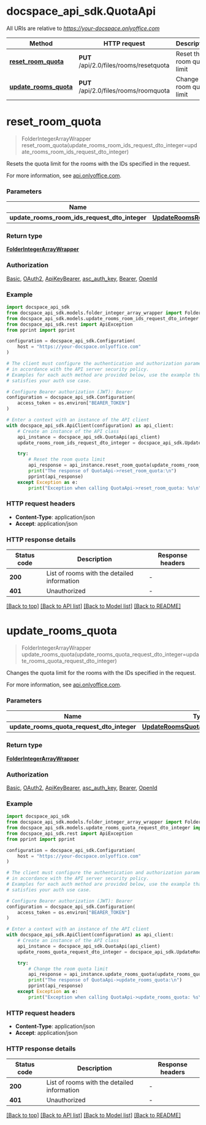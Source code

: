 # docspace_api_sdk.QuotaApi

All URIs are relative to *https://your-docspace.onlyoffice.com*

Method | HTTP request | Description
------------- | ------------- | -------------
[**reset_room_quota**](#reset_room_quota) | **PUT** /api/2.0/files/rooms/resetquota | Reset the room quota limit
[**update_rooms_quota**](#update_rooms_quota) | **PUT** /api/2.0/files/rooms/roomquota | Change the room quota limit


# **reset_room_quota**
> FolderIntegerArrayWrapper reset_room_quota(update_rooms_room_ids_request_dto_integer=update_rooms_room_ids_request_dto_integer)

Resets the quota limit for the rooms with the IDs specified in the request.

For more information, see [api.onlyoffice.com]().

### Parameters


Name | Type | Description  | Notes
------------- | ------------- | ------------- | -------------
 **update_rooms_room_ids_request_dto_integer** | [**UpdateRoomsRoomIdsRequestDtoInteger**](UpdateRoomsRoomIdsRequestDtoInteger.md)|  | [optional] 

### Return type

[**FolderIntegerArrayWrapper**](FolderIntegerArrayWrapper.md)

### Authorization

[Basic](../README.md#Basic), [OAuth2](../README.md#OAuth2), [ApiKeyBearer](../README.md#ApiKeyBearer), [asc_auth_key](../README.md#asc_auth_key), [Bearer](../README.md#Bearer), [OpenId](../README.md#OpenId)

### Example


```python
import docspace_api_sdk
from docspace_api_sdk.models.folder_integer_array_wrapper import FolderIntegerArrayWrapper
from docspace_api_sdk.models.update_rooms_room_ids_request_dto_integer import UpdateRoomsRoomIdsRequestDtoInteger
from docspace_api_sdk.rest import ApiException
from pprint import pprint

configuration = docspace_api_sdk.Configuration(
    host = "https://your-docspace.onlyoffice.com"
)

# The client must configure the authentication and authorization parameters
# in accordance with the API server security policy.
# Examples for each auth method are provided below, use the example that
# satisfies your auth use case.

# Configure Bearer authorization (JWT): Bearer
configuration = docspace_api_sdk.Configuration(
    access_token = os.environ["BEARER_TOKEN"]
)

# Enter a context with an instance of the API client
with docspace_api_sdk.ApiClient(configuration) as api_client:
    # Create an instance of the API class
    api_instance = docspace_api_sdk.QuotaApi(api_client)
    update_rooms_room_ids_request_dto_integer = docspace_api_sdk.UpdateRoomsRoomIdsRequestDtoInteger() # UpdateRoomsRoomIdsRequestDtoInteger |  (optional)

    try:
        # Reset the room quota limit
        api_response = api_instance.reset_room_quota(update_rooms_room_ids_request_dto_integer=update_rooms_room_ids_request_dto_integer)
        print("The response of QuotaApi->reset_room_quota:\n")
        pprint(api_response)
    except Exception as e:
        print("Exception when calling QuotaApi->reset_room_quota: %s\n" % e)
```



### HTTP request headers

 - **Content-Type**: application/json
 - **Accept**: application/json


### HTTP response details

| Status code | Description | Response headers |
|-------------|-------------|------------------|
**200** | List of rooms with the detailed information |  -  |
**401** | Unauthorized |  -  |

[[Back to top]](#) [[Back to API list]](../README.md#documentation-for-api-endpoints) [[Back to Model list]](../README.md#documentation-for-models) [[Back to README]](../README.md)

# **update_rooms_quota**
> FolderIntegerArrayWrapper update_rooms_quota(update_rooms_quota_request_dto_integer=update_rooms_quota_request_dto_integer)

Changes the quota limit for the rooms with the IDs specified in the request.

For more information, see [api.onlyoffice.com]().

### Parameters


Name | Type | Description  | Notes
------------- | ------------- | ------------- | -------------
 **update_rooms_quota_request_dto_integer** | [**UpdateRoomsQuotaRequestDtoInteger**](UpdateRoomsQuotaRequestDtoInteger.md)|  | [optional] 

### Return type

[**FolderIntegerArrayWrapper**](FolderIntegerArrayWrapper.md)

### Authorization

[Basic](../README.md#Basic), [OAuth2](../README.md#OAuth2), [ApiKeyBearer](../README.md#ApiKeyBearer), [asc_auth_key](../README.md#asc_auth_key), [Bearer](../README.md#Bearer), [OpenId](../README.md#OpenId)

### Example


```python
import docspace_api_sdk
from docspace_api_sdk.models.folder_integer_array_wrapper import FolderIntegerArrayWrapper
from docspace_api_sdk.models.update_rooms_quota_request_dto_integer import UpdateRoomsQuotaRequestDtoInteger
from docspace_api_sdk.rest import ApiException
from pprint import pprint

configuration = docspace_api_sdk.Configuration(
    host = "https://your-docspace.onlyoffice.com"
)

# The client must configure the authentication and authorization parameters
# in accordance with the API server security policy.
# Examples for each auth method are provided below, use the example that
# satisfies your auth use case.

# Configure Bearer authorization (JWT): Bearer
configuration = docspace_api_sdk.Configuration(
    access_token = os.environ["BEARER_TOKEN"]
)

# Enter a context with an instance of the API client
with docspace_api_sdk.ApiClient(configuration) as api_client:
    # Create an instance of the API class
    api_instance = docspace_api_sdk.QuotaApi(api_client)
    update_rooms_quota_request_dto_integer = docspace_api_sdk.UpdateRoomsQuotaRequestDtoInteger() # UpdateRoomsQuotaRequestDtoInteger |  (optional)

    try:
        # Change the room quota limit
        api_response = api_instance.update_rooms_quota(update_rooms_quota_request_dto_integer=update_rooms_quota_request_dto_integer)
        print("The response of QuotaApi->update_rooms_quota:\n")
        pprint(api_response)
    except Exception as e:
        print("Exception when calling QuotaApi->update_rooms_quota: %s\n" % e)
```



### HTTP request headers

 - **Content-Type**: application/json
 - **Accept**: application/json


### HTTP response details

| Status code | Description | Response headers |
|-------------|-------------|------------------|
**200** | List of rooms with the detailed information |  -  |
**401** | Unauthorized |  -  |

[[Back to top]](#) [[Back to API list]](../README.md#documentation-for-api-endpoints) [[Back to Model list]](../README.md#documentation-for-models) [[Back to README]](../README.md)

